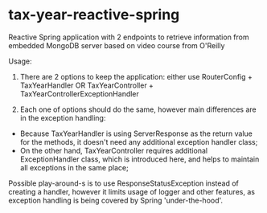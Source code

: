 # tax-year-reactive-spring

Reactive Spring application with 2 endpoints to retrieve information from embedded MongoDB server based on video course
from O'Reilly

Usage:

1. There are 2 options to keep the application:
   either use RouterConfig + TaxYearHandler OR TaxYearController + TaxYearControllerExceptionHandler

2. Each one of options should do the same, however main differences are in the exception handling:

* Because TaxYearHandler is using ServerResponse as the return value for the methods, it doesn't need any additional
  exception handler class;
* On the other hand, TaxYearController requires additional ExceptionHandler class, which is introduced here, and helps
  to maintain all exceptions in the same place;

Possible play-around-s is to use ResponseStatusException instead of creating a handler, however it limits usage of
logger and other features, as exception handling is being covered by Spring 'under-the-hood'.
